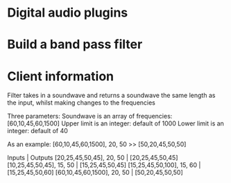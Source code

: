 # Digital audio plugins
# Build a band pass filter

# Client information
Filter takes in a soundwave and returns a soundwave the same length as the input, whilst making changes to the frequencies

Three parameters:
Soundwave is an array of frequencies: [60,10,45,60,1500]
Upper limit is an integer: default of 1000
Lower limit is an integer: default of 40

As an example:
[60,10,45,60,1500], 20, 50   >>   [50,20,45,50,50]

Inputs                      | Outputs
[20,25,45,50,45], 20, 50    | [20,25,45,50,45]
[10,25,45,50,45], 15, 50    | [15,25,45,50,45]
[15,25,45,50,100], 15, 60   | [15,25,45,50,60]
[60,10,45,60,1500], 20, 50  | [50,20,45,50,50]